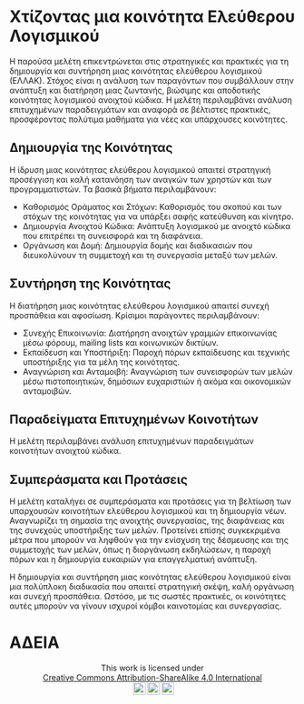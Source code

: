 # Χτίζοντας μια κοινότητα Ελεύθερου Λογισμικού

Η παρούσα μελέτη επικεντρώνεται στις στρατηγικές και πρακτικές για τη δημιουργία και συντήρηση μιας κοινότητας ελεύθερου λογισμικού (ΕΛΛΑΚ). Στόχος είναι η ανάλυση των παραγόντων που συμβάλλουν στην ανάπτυξη και διατήρηση μιας ζωντανής, βιώσιμης και αποδοτικής κοινότητας λογισμικού ανοιχτού κώδικα. Η μελέτη περιλαμβάνει ανάλυση επιτυχημένων παραδειγμάτων και αναφορά σε βέλτιστες πρακτικές, προσφέροντας πολύτιμα μαθήματα για νέες και υπάρχουσες κοινότητες.

## Δημιουργία της Κοινότητας

Η ίδρυση μιας κοινότητας ελεύθερου λογισμικού απαιτεί στρατηγική προσέγγιση και καλή κατανόηση των αναγκών των χρηστών και των προγραμματιστών. Τα βασικά βήματα περιλαμβάνουν:

- Καθορισμός Οράματος και Στόχων: Καθορισμός του σκοπού και των στόχων της κοινότητας για να υπάρξει σαφής κατεύθυνση και κίνητρο.  
- Δημιουργία Ανοιχτού Κώδικα: Ανάπτυξη λογισμικού με ανοιχτό κώδικα που επιτρέπει τη συνεισφορά και τη διαφάνεια.  
- Οργάνωση και Δομή: Δημιουργία δομής και διαδικασιών που διευκολύνουν τη συμμετοχή και τη συνεργασία μεταξύ των μελών.  

## Συντήρηση της Κοινότητας

Η διατήρηση μιας κοινότητας ελεύθερου λογισμικού απαιτεί συνεχή προσπάθεια και αφοσίωση. Κρίσιμοι παράγοντες περιλαμβάνουν:

- Συνεχής Επικοινωνία: Διατήρηση ανοιχτών γραμμών επικοινωνίας μέσω φόρουμ, mailing lists και κοινωνικών δικτύων.  
- Εκπαίδευση και Υποστήριξη: Παροχή πόρων εκπαίδευσης και τεχνικής υποστήριξης για τα μέλη της κοινότητας.  
- Αναγνώριση και Ανταμοιβή: Αναγνώριση των συνεισφορών των μελών μέσω πιστοποιητικών, δημόσιων ευχαριστιών ή ακόμα και οικονομικών ανταμοιβών.  

## Παραδείγματα Επιτυχημένων Κοινοτήτων

Η μελέτη περιλαμβάνει ανάλυση επιτυχημένων παραδειγμάτων κοινοτήτων ανοιχτού κώδικα.

## Συμπεράσματα και Προτάσεις

Η μελέτη καταλήγει σε συμπεράσματα και προτάσεις για τη βελτίωση των υπαρχουσών κοινοτήτων ελεύθερου λογισμικού και τη δημιουργία νέων. Αναγνωρίζει τη σημασία της ανοιχτής συνεργασίας, της διαφάνειας και της συνεχούς υποστήριξης των μελών. Προτείνει επίσης συγκεκριμένα μέτρα που μπορούν να ληφθούν για την ενίσχυση της δέσμευσης και της συμμετοχής των μελών, όπως η διοργάνωση εκδηλώσεων, η παροχή πόρων και η δημιουργία ευκαιριών για επαγγελματική ανάπτυξη.

Η δημιουργία και συντήρηση μιας κοινότητας ελεύθερου λογισμικού είναι μια πολύπλοκη διαδικασία που απαιτεί στρατηγική σκέψη, καλή οργάνωση και συνεχή προσπάθεια. Ωστόσο, με τις σωστές πρακτικές, οι κοινότητες αυτές μπορούν να γίνουν ισχυροί κόμβοι καινοτομίας και συνεργασίας.

# ΑΔΕΙΑ

<center>
<p xmlns:cc="http://creativecommons.org/ns#" >This work is licensed under<br> <a href="https://creativecommons.org/licenses/by-sa/4.0/?ref=chooser-v1" target="_blank" rel="license noopener noreferrer" style="display:inline-block;">Creative Commons Attribution-ShareAlike 4.0 International<br><img style="height:22px!important;margin-left:3px;vertical-align:text-bottom;" src="https://mirrors.creativecommons.org/presskit/icons/cc.svg?ref=chooser-v1" alt=""><img style="height:22px!important;margin-left:3px;vertical-align:text-bottom;" src="https://mirrors.creativecommons.org/presskit/icons/by.svg?ref=chooser-v1" alt=""><img style="height:22px!important;margin-left:3px;vertical-align:text-bottom;" src="https://mirrors.creativecommons.org/presskit/icons/sa.svg?ref=chooser-v1" alt=""></a></p>
</center>
